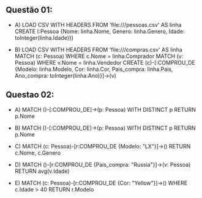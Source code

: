 ## Questão 01:
- A)
LOAD CSV WITH HEADERS FROM 'file:///pessoas.csv' AS linha
CREATE (:Pessoa {Nome: linha.Nome, Genero: linha.Genero, Idade: toInteger(linha.Idade)})

- B) 
LOAD CSV WITH HEADERS FROM 'file:///compras.csv' AS linha
MATCH (c: Pessoa) WHERE c.Nome = linha.Comprador
MATCH (v: Pessoa) WHERE v.Nome = linha.Vendedor
CREATE (c)-[:COMPROU_DE {Modelo: linha.Modelo, Cor: linha.Cor, Pais_compra: linha.Pais, Ano_compra: toInteger(linha.Ano)}]->(v)

## Questao 02:
- A)
MATCH ()-[:COMPROU_DE]->(p: Pessoa)
WITH DISTINCT p
RETURN p.Nome

- B)
MATCH ()-[:COMPROU_DE]->(p: Pessoa)
WITH DISTINCT p
RETURN p.Nome

- C)
MATCH (c: Pessoa)-[r:COMPROU_DE {Modelo: "LX"}]->()
RETURN c.Nome, c.Genero

- D)
MATCH ()-[r:COMPROU_DE {Pais_compra: "Russia"}]->(v: Pessoa)
RETURN avg(v.Idade)

- E)
MATCH (c: Pessoa)-[r:COMPROU_DE {Cor: "Yellow"}]->()
WHERE c.Idade > 40
RETURN r.Modelo

